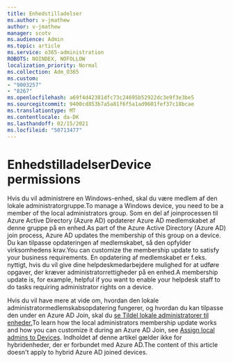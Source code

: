 ```yaml
---
title: Enhedstilladelser
ms.author: v-jmathew
author: v-jmathew
manager: scotv
ms.audience: Admin
ms.topic: article
ms.service: o365-administration
ROBOTS: NOINDEX, NOFOLLOW
localization_priority: Normal
ms.collection: Adm_O365
ms.custom:
- "9003257"
- "8267"
ms.openlocfilehash: a69f4d42381dfc73c24695b52922dc3e9f3e3be5
ms.sourcegitcommit: 9400cd853b7a5a81f6f5a1ad9601fef37c18bcae
ms.translationtype: MT
ms.contentlocale: da-DK
ms.lasthandoff: 02/15/2021
ms.locfileid: "50713477"
---
```

# <a name="device-permissions"></a><span data-ttu-id="e7dd4-102">Enhedstilladelser</span><span class="sxs-lookup"><span data-stu-id="e7dd4-102">Device permissions</span></span>

<span data-ttu-id="e7dd4-103">Hvis du vil administrere en Windows-enhed, skal du være medlem af den lokale administratorgruppe.</span><span class="sxs-lookup"><span data-stu-id="e7dd4-103">To manage a Windows device, you need to be a member of the local administrators group.</span></span> <span data-ttu-id="e7dd4-104">Som en del af joinprocessen til Azure Active Directory (Azure AD) opdaterer Azure AD medlemskabet af denne gruppe på en enhed.</span><span class="sxs-lookup"><span data-stu-id="e7dd4-104">As part of the Azure Active Directory (Azure AD) join process, Azure AD updates the membership of this group on a device.</span></span> <span data-ttu-id="e7dd4-105">Du kan tilpasse opdateringen af medlemskabet, så den opfylder virksomhedens krav.</span><span class="sxs-lookup"><span data-stu-id="e7dd4-105">You can customize the membership update to satisfy your business requirements.</span></span> <span data-ttu-id="e7dd4-106">En opdatering af medlemskabet er f.eks. nyttigt, hvis du vil give dine helpdeskmedarbejdere mulighed for at udføre opgaver, der kræver administratorrettigheder på en enhed.</span><span class="sxs-lookup"><span data-stu-id="e7dd4-106">A membership update is, for example, helpful if you want to enable your helpdesk staff to do tasks requiring administrator rights on a device.</span></span>

<span data-ttu-id="e7dd4-107">Hvis du vil have mere at vide om, hvordan den lokale administratormedlemskabsopdatering fungerer, og hvordan du kan tilpasse den under en Azure AD Join, skal du [se Tildel lokale administratorer til enheder.](https://docs.microsoft.com/azure/active-directory/devices/assign-local-admin)</span><span class="sxs-lookup"><span data-stu-id="e7dd4-107">To learn how the local administrators membership update works and how you can customize it during an Azure AD Join, see [Assign local admins to Devices](https://docs.microsoft.com/azure/active-directory/devices/assign-local-admin).</span></span> <span data-ttu-id="e7dd4-108">Indholdet af denne artikel gælder ikke for hybridenheder, der er forbundet med Azure AD.</span><span class="sxs-lookup"><span data-stu-id="e7dd4-108">The content of this article doesn't apply to hybrid Azure AD joined devices.</span></span>
